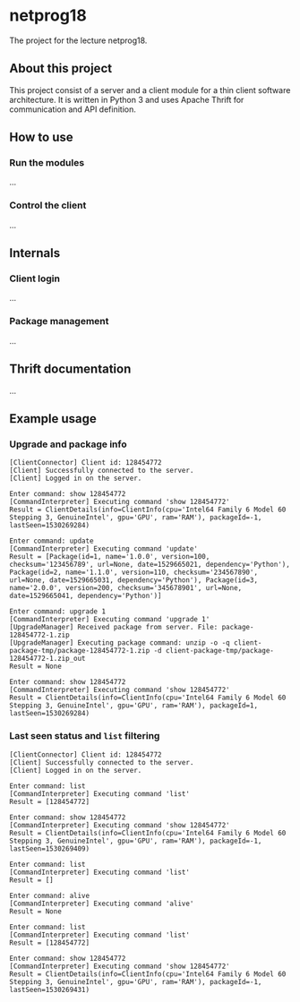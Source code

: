 # netprog18
The project for the lecture netprog18.

## About this project
This project consist of a server and a client module for a thin client software architecture.
It is written in Python 3 and uses Apache Thrift for communication and API definition.

## How to use

### Run the modules
...

### Control the client
...

## Internals

### Client login
...

### Package management
...

## Thrift documentation
...

## Example usage
### Upgrade and package info
```
[ClientConnector] Client id: 128454772
[Client] Successfully connected to the server.
[Client] Logged in on the server.

Enter command: show 128454772
[CommandInterpreter] Executing command 'show 128454772'
Result = ClientDetails(info=ClientInfo(cpu='Intel64 Family 6 Model 60 Stepping 3, GenuineIntel', gpu='GPU', ram='RAM'), packageId=-1, lastSeen=1530269284)

Enter command: update
[CommandInterpreter] Executing command 'update'
Result = [Package(id=1, name='1.0.0', version=100, checksum='123456789', url=None, date=1529665021, dependency='Python'), Package(id=2, name='1.1.0', version=110, checksum='234567890', url=None, date=1529665031, dependency='Python'), Package(id=3, name='2.0.0', version=200, checksum='345678901', url=None, date=1529665041, dependency='Python')]

Enter command: upgrade 1
[CommandInterpreter] Executing command 'upgrade 1'
[UpgradeManager] Received package from server. File: package-128454772-1.zip
[UpgradeManager] Executing package command: unzip -o -q client-package-tmp/package-128454772-1.zip -d client-package-tmp/package-128454772-1.zip_out
Result = None

Enter command: show 128454772
[CommandInterpreter] Executing command 'show 128454772'
Result = ClientDetails(info=ClientInfo(cpu='Intel64 Family 6 Model 60 Stepping 3, GenuineIntel', gpu='GPU', ram='RAM'), packageId=1, lastSeen=1530269284)
```

### Last seen status and ```list``` filtering
```
[ClientConnector] Client id: 128454772
[Client] Successfully connected to the server.
[Client] Logged in on the server.

Enter command: list
[CommandInterpreter] Executing command 'list'
Result = [128454772]

Enter command: show 128454772
[CommandInterpreter] Executing command 'show 128454772'
Result = ClientDetails(info=ClientInfo(cpu='Intel64 Family 6 Model 60 Stepping 3, GenuineIntel', gpu='GPU', ram='RAM'), packageId=-1, lastSeen=1530269409)

Enter command: list
[CommandInterpreter] Executing command 'list'
Result = []

Enter command: alive
[CommandInterpreter] Executing command 'alive'
Result = None

Enter command: list
[CommandInterpreter] Executing command 'list'
Result = [128454772]

Enter command: show 128454772
[CommandInterpreter] Executing command 'show 128454772'
Result = ClientDetails(info=ClientInfo(cpu='Intel64 Family 6 Model 60 Stepping 3, GenuineIntel', gpu='GPU', ram='RAM'), packageId=-1, lastSeen=1530269431)
```
